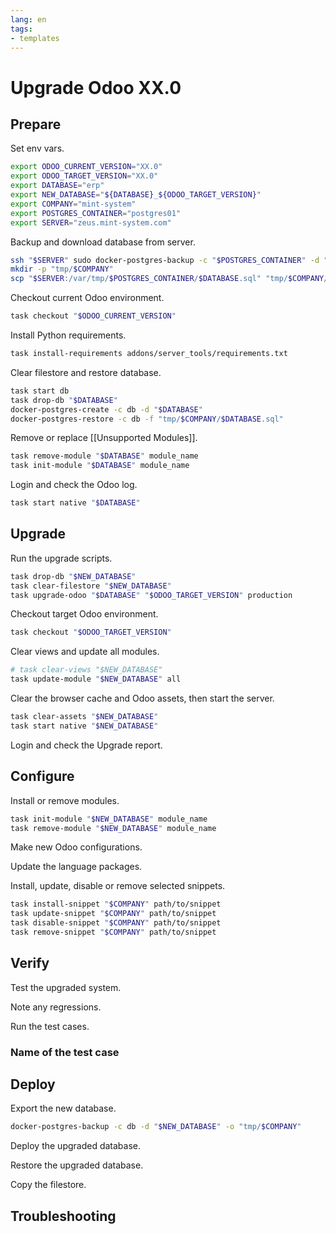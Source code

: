 ```yaml
---
lang: en
tags:
- templates
---
```

# Upgrade Odoo XX.0

## Prepare

Set env vars.

```bash
export ODOO_CURRENT_VERSION="XX.0"
export ODOO_TARGET_VERSION="XX.0"
export DATABASE="erp"
export NEW_DATABASE="${DATABASE}_${ODOO_TARGET_VERSION}"
export COMPANY="mint-system"
export POSTGRES_CONTAINER="postgres01"
export SERVER="zeus.mint-system.com"
```

Backup and download database from server.

```bash
ssh "$SERVER" sudo docker-postgres-backup -c "$POSTGRES_CONTAINER" -d "$DATABASE"
mkdir -p "tmp/$COMPANY"
scp "$SERVER:/var/tmp/$POSTGRES_CONTAINER/$DATABASE.sql" "tmp/$COMPANY/$DATABASE.sql"
```

Checkout current Odoo environment.

```bash
task checkout "$ODOO_CURRENT_VERSION"
```

Install Python requirements.

```bash
task install-requirements addons/server_tools/requirements.txt
```

Clear filestore and restore database.

```bash
task start db
task drop-db "$DATABASE"
docker-postgres-create -c db -d "$DATABASE"
docker-postgres-restore -c db -f "tmp/$COMPANY/$DATABASE.sql"
```

Remove or replace [[Unsupported Modules]].

```bash
task remove-module "$DATABASE" module_name
task init-module "$DATABASE" module_name
```

Login and check the Odoo log.

```bash
task start native "$DATABASE"
```
## Upgrade

Run the upgrade scripts.

```bash
task drop-db "$NEW_DATABASE"
task clear-filestore "$NEW_DATABASE"
task upgrade-odoo "$DATABASE" "$ODOO_TARGET_VERSION" production
```

Checkout target Odoo environment.

```bash
task checkout "$ODOO_TARGET_VERSION"
```

Clear views and update all modules.

```bash
# task clear-views "$NEW_DATABASE"
task update-module "$NEW_DATABASE" all
```

Clear the browser cache and Odoo assets, then start the server.

```bash
task clear-assets "$NEW_DATABASE"
task start native "$NEW_DATABASE"
```

Login and check the Upgrade report.

## Configure

Install or remove modules.

```bash
task init-module "$NEW_DATABASE" module_name
task remove-module "$NEW_DATABASE" module_name
```

Make new Odoo configurations.

Update the language packages.

Install, update, disable or remove selected snippets.

```bash
task install-snippet "$COMPANY" path/to/snippet
task update-snippet "$COMPANY" path/to/snippet
task disable-snippet "$COMPANY" path/to/snippet
task remove-snippet "$COMPANY" path/to/snippet
```

## Verify

Test the upgraded system.

Note any regressions.

Run the test cases.

### Name of the test case

## Deploy

Export the new database.

```bash
docker-postgres-backup -c db -d "$NEW_DATABASE" -o "tmp/$COMPANY"
```

Deploy the upgraded database.

Restore the upgraded database.

Copy the filestore.

## Troubleshooting
